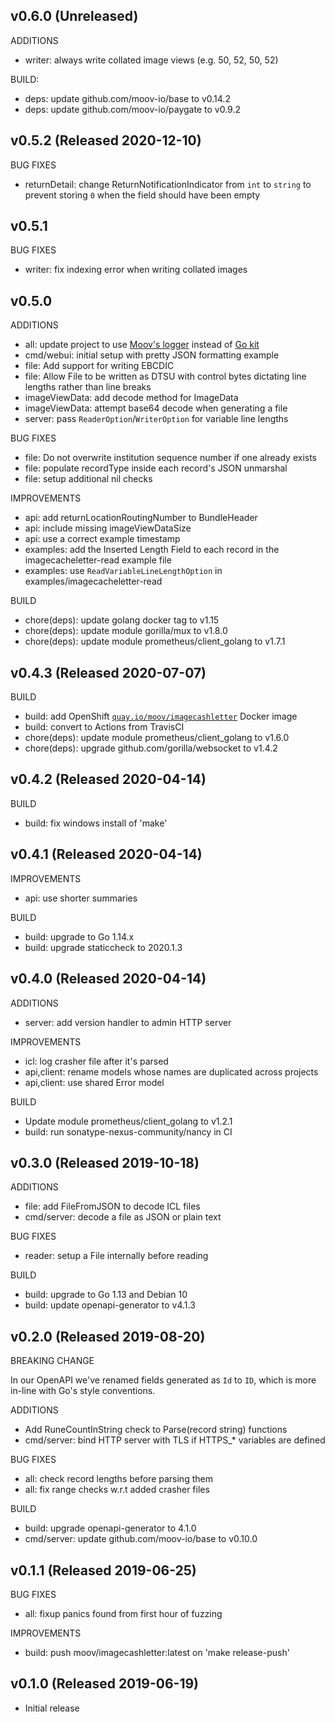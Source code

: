 ## v0.6.0 (Unreleased)

ADDITIONS

- writer: always write collated image views (e.g. 50, 52, 50, 52)

BUILD:

- deps: update github.com/moov-io/base to v0.14.2
- deps: update github.com/moov-io/paygate to v0.9.2

## v0.5.2 (Released 2020-12-10)

BUG FIXES

- returnDetail: change ReturnNotificationIndicator from `int` to `string` to prevent storing `0` when the field should have been empty

## v0.5.1

BUG FIXES

- writer: fix indexing error when writing collated images

## v0.5.0

ADDITIONS

- all: update project to use [Moov's logger](https://github.com/moov-io/base/log) instead of [Go kit](https://github.com/go-kit/kit/tree/master/log)
- cmd/webui: initial setup with pretty JSON formatting example
- file: Add support for writing EBCDIC
- file: Allow File to be written as DTSU with control bytes dictating line lengths rather than line breaks
- imageViewData: add decode method for ImageData
- imageViewData: attempt base64 decode when generating a file
- server: pass `ReaderOption`/`WriterOption` for variable line lengths

BUG FIXES

- file: Do not overwrite institution sequence number if one already exists
- file: populate recordType inside each record's JSON unmarshal
- file: setup additional nil checks

IMPROVEMENTS

- api: add returnLocationRoutingNumber to BundleHeader
- api: include missing imageViewDataSize
- api: use a correct example timestamp
- examples: add the Inserted Length Field to each record in the imagecacheletter-read example file
- examples: use `ReadVariableLineLengthOption` in examples/imagecacheletter-read

BUILD

- chore(deps): update golang docker tag to v1.15
- chore(deps): update module gorilla/mux to v1.8.0
- chore(deps): update module prometheus/client_golang to v1.7.1

## v0.4.3 (Released 2020-07-07)

BUILD

- build: add OpenShift [`quay.io/moov/imagecashletter`](https://quay.io/repository/moov/imagecashletter) Docker image
- build: convert to Actions from TravisCI
- chore(deps): update module prometheus/client_golang to v1.6.0
- chore(deps): upgrade github.com/gorilla/websocket to v1.4.2

## v0.4.2 (Released 2020-04-14)

BUILD

- build: fix windows install of 'make'

## v0.4.1 (Released 2020-04-14)

IMPROVEMENTS

- api: use shorter summaries

BUILD

- build: upgrade to Go 1.14.x
- build: upgrade staticcheck to 2020.1.3

## v0.4.0 (Released 2020-04-14)

ADDITIONS

- server: add version handler to admin HTTP server

IMPROVEMENTS

- icl: log crasher file after it's parsed
- api,client: rename models whose names are duplicated across projects
- api,client: use shared Error model

BUILD

- Update module prometheus/client_golang to v1.2.1
- build: run sonatype-nexus-community/nancy in CI

## v0.3.0 (Released 2019-10-18)

ADDITIONS

- file: add FileFromJSON to decode ICL files
- cmd/server: decode a file as JSON or plain text

BUG FIXES

- reader: setup a File internally before reading

BUILD

- build: upgrade to Go 1.13 and Debian 10
- build: update openapi-generator to v4.1.3

## v0.2.0 (Released 2019-08-20)

BREAKING CHANGE

In our OpenAPI we've renamed fields generated as `Id` to `ID`, which is more in-line with Go's style conventions.

ADDITIONS

- Add RuneCountInString check to Parse(record string) functions
- cmd/server: bind HTTP server with TLS if HTTPS_* variables are defined

BUG FIXES

- all: check record lengths before parsing them
- all: fix range checks w.r.t added crasher files

BUILD

- build: upgrade openapi-generator to 4.1.0
- cmd/server: update github.com/moov-io/base to v0.10.0

## v0.1.1 (Released 2019-06-25)

BUG FIXES

- all: fixup panics found from first hour of fuzzing

IMPROVEMENTS

- build: push moov/imagecashletter:latest on 'make release-push'

## v0.1.0 (Released 2019-06-19)

- Initial release
